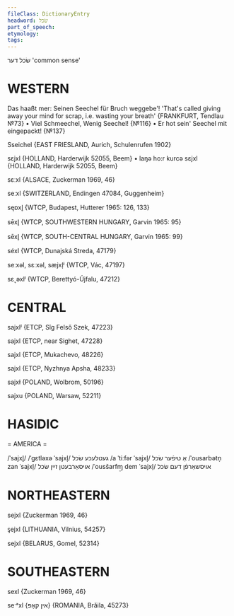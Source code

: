 ```yaml
---
fileClass: DictionaryEntry
headword: שׂכל
part_of_speech: 
etymology: 
tags: 
---
```

שׂכל
דער
'common sense'

WESTERN
========

Das haaßt mer: Seinen Seechel für Bruch weggebe'! 'That's called giving away your mind for scrap, i.e. wasting your breath'
{FRANKFURT, Tendlau №73}
	•	Viel Schmeechel, Wenig Seechel! {№116}
	•	Er hot sein' Seechel mit eingepackt! {№137}

Sseichel {EAST FRIESLAND, Aurich, Schulenrufen 1902}

sɛjxl {HOLLAND, Harderwijk 52055, Beem}
	•	laŋə ho:r kurcə sɛjxl {HOLLAND, Harderwijk 52055, Beem}

sɛːxl {ALSACE, Zuckerman 1969, 46}

seːxl {SWITZERLAND, Endingen 47084, Guggenheim}

sęɒxl̥ {WTCP, Budapest, Hutterer 1965: 126, 133}

sēxl̥ {WTCP, SOUTHWESTERN HUNGARY, Garvin 1965: 95}

sēxl̥ {WTCP, SOUTH-CENTRAL HUNGARY, Garvin 1965: 99}

séxl {WTCP, Dunajská Streda, 47179}

seːxəl, sɛːxəl, sæjxl̩ʲ {WTCP, Vác, 47197}

sɛ˯əxlʲ {WTCP, Berettyó-Újfalu, 47212}

CENTRAL
========

sajxlʲ {ETCP, Sîg Felső Szek, 47223}

sajxl {ETCP, near Sighet, 47228}

sajxl {ETCP, Mukachevo, 48226}

sajxl {ETCP, Nyzhnya Apsha, 48233}

sajxɫ {POLAND, Wolbrom, 50196}

sajxu {POLAND, Warsaw, 52211}

HASIDIC
=======
= AMERICA = 

/ˈsajxl̥/
/ˈgɛtləxə ˈsajxl̩/ געטלעכע שׂכל
/a ˈtiːfər ˈsajxl̩/ אַ טיפֿער שׂכל
/ˈousarbətn̩ zan ˈsajxl̩/ אויסאַרבעטן זײַן שׂכל
/ˈousšarfɱ̩ dem ˈsajxl̩/ אויסשאַרפֿן דעם שׂכל

NORTHEASTERN
==============

sejxl {Zuckerman 1969, 46}

ᶊejxl {LITHUANIA, Vilnius, 54257}

sejxl {BELARUS, Gomel, 52314}

SOUTHEASTERN
==============

sexl {Zuckerman 1969, 46}

seˑᵃxl {אין קאָפּ} {ROMANIA, Brăila, 45273}